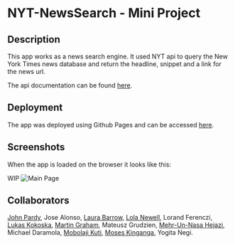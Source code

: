 # NYT-NewsSearch - Mini Project

## Description

This app works as a news search engine. It used NYT api to query the New York Times news database and return the headline, snippet and a link for the news url. 

The api documentation can be found [here](https://developer.nytimes.com/docs/articlesearch-product/1/overview).

## Deployment

The app was deployed using Github Pages and can be accessed [here](https://ortizlilian.github.io/NYT-NewsSearch/).

## Screenshots

When the app is loaded on the browser it looks like this:

WIP ![Main Page](./assets/img/app.png)

## Collaborators

[John Pardy](https://github.com/rezman88), 
Jose Alonso, 
[Laura Barrow](https://github.com/lbarrow91), 
[Lola Newell](https://github.com/lolanewell), 
Lorand Ferenczi, 
[Lukas Kokoska](https://github.com/lukinko22), 
[Martin Graham](https://github.com/TechKuro), 
Mateusz Grudzien, 
[Mehr-Un-Nasa Hejazi](https://github.com/mewmew88), 
Michael Daramola, 
[Mobolaji Kuti](https://github.com/maokuti), 
[Moses Kinganga](https://github.com/King-Mo100), 
Yogita Negi.